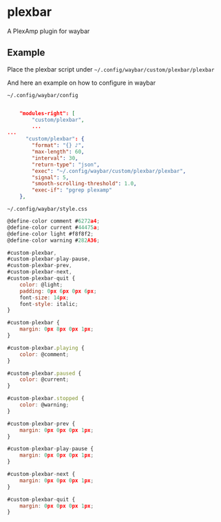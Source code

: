# plexbar
A PlexAmp plugin for waybar

## Example

Place the plexbar script under `~/.config/waybar/custom/plexbar/plexbar`

And here an example on how to configure in waybar

`~/.config/waybar/config`

```json

    "modules-right": [
        "custom/plexbar",
        ...
...
      "custom/plexbar": {
        "format": "{} ♪",
        "max-length": 60,
        "interval": 30,
        "return-type": "json",
        "exec": "~/.config/waybar/custom/plexbar/plexbar",
        "signal": 5,
        "smooth-scrolling-threshold": 1.0,
        "exec-if": "pgrep plexamp"
    },  
```

`~/.config/waybar/style.css`

```JavaScript
@define-color comment #6272a4;
@define-color current #44475a;
@define-color light #f8f8f2;
@define-color warning #282A36;

#custom-plexbar,
#custom-plexbar-play-pause,
#custom-plexbar-prev,
#custom-plexbar-next,
#custom-plexbar-quit {
    color: @light;
    padding: 0px 6px 0px 6px;
    font-size: 14px;
    font-style: italic;
}

#custom-plexbar {
    margin: 0px 8px 0px 1px;
}

#custom-plexbar.playing {
    color: @comment;
}

#custom-plexbar.paused {
    color: @current;
}

#custom-plexbar.stopped {
    color: @warning;
}

#custom-plexbar-prev {
    margin: 0px 0px 0px 1px;
}

#custom-plexbar-play-pause {
    margin: 0px 0px 0px 1px;
}

#custom-plexbar-next {
    margin: 0px 0px 0px 1px;
}

#custom-plexbar-quit {
    margin: 0px 0px 0px 1px;
}
```

